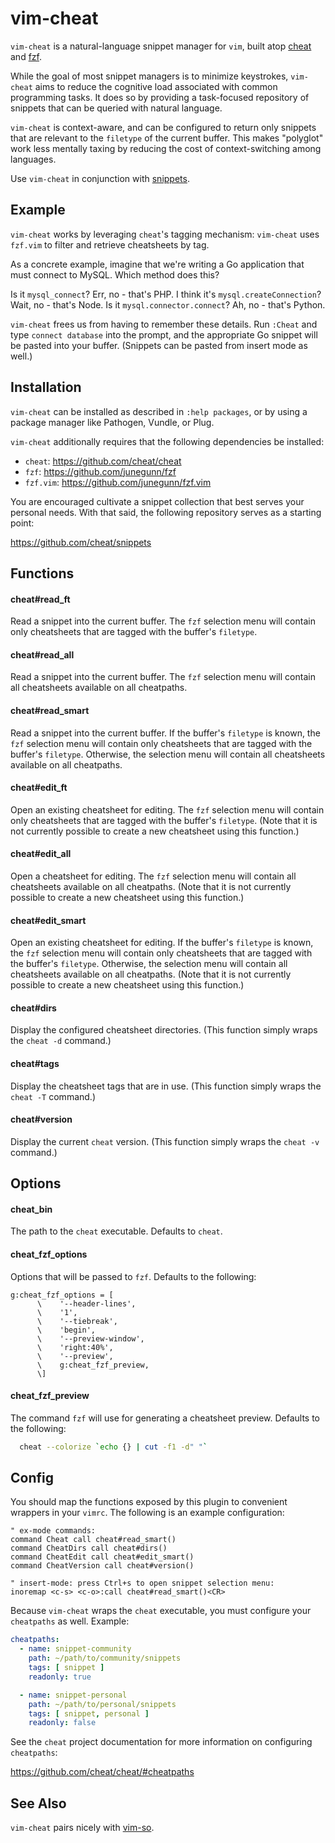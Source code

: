 vim-cheat
=========
`vim-cheat` is a natural-language snippet manager for `vim`, built atop
[cheat][] and [fzf][].

While the goal of most snippet managers is to minimize keystrokes, `vim-cheat`
aims to reduce the cognitive load associated with common programming tasks. It
does so by providing a task-focused repository of snippets that can be
queried with natural language.

`vim-cheat` is context-aware, and can be configured to return only snippets
that are relevant to the `filetype` of the current buffer. This makes
"polyglot" work less mentally taxing by reducing the cost of context-switching
among languages.

Use `vim-cheat` in conjunction with [snippets][].


Example
-------
`vim-cheat` works by leveraging `cheat`'s tagging mechanism: `vim-cheat` uses
`fzf.vim` to filter and retrieve cheatsheets by tag.

As a concrete example, imagine that we're writing a Go application that must
connect to MySQL. Which method does this?

Is it `mysql_connect`? Err, no - that's PHP. I think it's `mysql.createConnection`?
Wait, no - that's Node. Is it `mysql.connector.connect`? Ah, no - that's
Python.

`vim-cheat` frees us from having to remember these details. Run `:Cheat` and
type `connect database` into the prompt, and the appropriate Go snippet will
be pasted into your buffer. (Snippets can be pasted from insert mode as well.)


Installation
------------
`vim-cheat` can be installed as described in `:help packages`, or by using a
package manager like Pathogen, Vundle, or Plug.

`vim-cheat` additionally requires that the following dependencies be
installed:

- `cheat`:   https://github.com/cheat/cheat
- `fzf`:     https://github.com/junegunn/fzf
- `fzf.vim`: https://github.com/junegunn/fzf.vim

You are encouraged cultivate a snippet collection that best serves your
personal needs. With that said, the following repository serves as a starting
point:

https://github.com/cheat/snippets


Functions
---------
#### cheat#read_ft ####
Read a snippet into the current buffer. The `fzf` selection menu will contain
only cheatsheets that are tagged with the buffer's `filetype`.


#### cheat#read_all ####

Read a snippet into the current buffer. The `fzf` selection menu will contain
all cheatsheets available on all cheatpaths.


#### cheat#read_smart ####
Read a snippet into the current buffer. If the buffer's `filetype` is known,
the `fzf` selection menu will contain only cheatsheets that are tagged with
the buffer's `filetype`. Otherwise, the selection menu will contain all
cheatsheets available on all cheatpaths.


#### cheat#edit_ft ####
Open an existing cheatsheet for editing. The `fzf` selection menu will contain
only cheatsheets that are tagged with the buffer's `filetype`. (Note that it
is not currently possible to create a new cheatsheet using this function.)


#### cheat#edit_all ####
Open a cheatsheet for editing. The `fzf` selection menu will contain all
cheatsheets available on all cheatpaths. (Note that it is not currently
possible to create a new cheatsheet using this function.)


#### cheat#edit_smart ####
Open an existing cheatsheet for editing. If the buffer's `filetype` is known,
the `fzf` selection menu will contain only cheatsheets that are tagged with
the buffer's `filetype`. Otherwise, the selection menu will contain all
cheatsheets available on all cheatpaths. (Note that it is not currently
possible to create a new cheatsheet using this function.)


#### cheat#dirs ####
Display the configured cheatsheet directories. (This function simply wraps the
`cheat -d` command.)


#### cheat#tags ####
Display the cheatsheet tags that are in use. (This function simply wraps the
`cheat -T` command.)


#### cheat#version ####
Display the current `cheat` version. (This function simply wraps the `cheat -v`
command.)


Options
-------
#### cheat_bin ####
The path to the `cheat` executable. Defaults to `cheat`.


#### cheat_fzf_options ####
Options that will be passed to `fzf`. Defaults to the following:


```vim
g:cheat_fzf_options = [
      \    '--header-lines',
      \    '1',
      \    '--tiebreak',
      \    'begin',
      \    '--preview-window',
      \    'right:40%',
      \    '--preview',
      \    g:cheat_fzf_preview,
      \]
```


#### cheat_fzf_preview ####
The command `fzf` will use for generating a cheatsheet preview. Defaults to the
following:

```bash
  cheat --colorize `echo {} | cut -f1 -d" "`
```


## Config ##
You should map the functions exposed by this plugin to convenient wrappers in
your `vimrc`. The following is an example configuration:

```vim
" ex-mode commands:
command Cheat call cheat#read_smart()
command CheatDirs call cheat#dirs()
command CheatEdit call cheat#edit_smart()
command CheatVersion call cheat#version()

" insert-mode: press Ctrl+s to open snippet selection menu:
inoremap <c-s> <c-o>:call cheat#read_smart()<CR>
```

Because `vim-cheat` wraps the `cheat` executable, you must configure your
`cheatpaths` as well. Example:

```yaml
cheatpaths:
  - name: snippet-community
    path: ~/path/to/community/snippets
    tags: [ snippet ]
    readonly: true

  - name: snippet-personal
    path: ~/path/to/personal/snippets
    tags: [ snippet, personal ]
    readonly: false
```

See the `cheat` project documentation for more information on configuring
`cheatpaths`:

https://github.com/cheat/cheat/#cheatpaths

See Also
--------
`vim-cheat` pairs nicely with [vim-so][].

[cheat]:    https://github.com/cheat/cheat
[fzf.vim]:  https://github.com/junegunn/fzf.vim
[fzf]:      https://github.com/junegunn/fzf
[snippets]: https://github.com/cheat/snippets
[vim-so]:   https://github.com/cheat/vim-so

